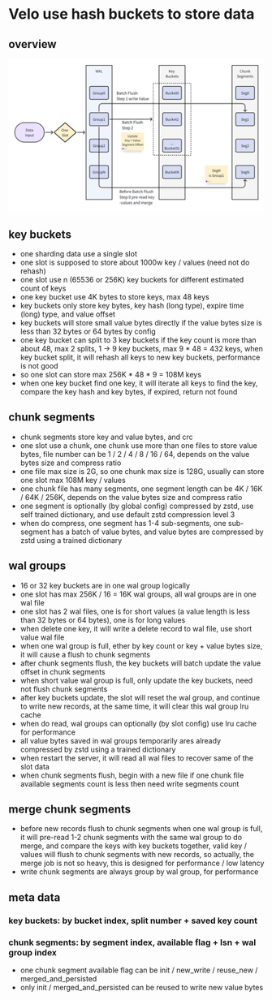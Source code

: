 # Velo use hash buckets to store data

## overview
![slot-wal-group](./slot-wal-group.png)

## key buckets

- one sharding data use a single slot
- one slot is supposed to store about 1000w key / values (need not do rehash)
- one slot use n (65536 or 256K) key buckets for different estimated count of keys
- one key bucket use 4K bytes to store keys, max 48 keys
- key buckets only store key bytes, key hash (long type), expire time (long) type, and value offset
- key buckets will store small value bytes directly if the value bytes size is less than 32 bytes or 64 bytes by config
- one key bucket can split to 3 key buckets if the key count is more than about 48, max 2 splits, 1 -> 9 key buckets, max 9 *
  48 = 432 keys, when key bucket split, it will rehash all keys to new key buckets, performance is not good
- so one slot can store max 256K * 48 * 9 = 108M keys
- when one key bucket find one key, it will iterate all keys to find the key, compare the key hash and key bytes, if
  expired, return not found

## chunk segments

- chunk segments store key and value bytes, and crc
- one slot use a chunk, one chunk use more than one files to store value bytes, file number can be 1 / 2 / 4 / 8 / 16 /
  64, depends on the value bytes size and compress ratio
- one file max size is 2G, so one chunk max size is 128G, usually can store one slot max 108M key / values
- one chunk file has many segments, one segment length can be 4K / 16K / 64K / 256K, depends on the value bytes size and
  compress ratio
- one segment is optionally (by global config) compressed by zstd, use self trained dictionary, and use default zstd compression level 3
- when do compress, one segment has 1-4 sub-segments, one sub-segment has a batch of value bytes, and value bytes are compressed by zstd
  using a trained dictionary

## wal groups

- 16 or 32 key buckets are in one wal group logically
- one slot has max 256K / 16 = 16K wal groups, all wal groups are in one wal file
- one slot has 2 wal files, one is for short values (a value length is less than 32 bytes or 64 bytes), one is for long
  values
- when delete one key, it will write a delete record to wal file, use short value wal file
- when one wal group is full, ether by key count or key + value bytes size, it will cause a flush to chunk segments
- after chunk segments flush, the key buckets will batch update the value offset in chunk segments
- when short value wal group is full, only update the key buckets, need not flush chunk segments
- after key buckets update, the slot will reset the wal group, and continue to write new records, at the same time, it will clear this wal group lru cache
- when do read, wal groups can optionally (by slot config) use lru cache for performance
- all value bytes saved in wal groups temporarily ares already compressed by zstd using a trained dictionary
- when restart the server, it will read all wal files to recover same of the slot data
- when chunk segments flush, begin with a new file if one chunk file available segments count is less then need write
  segments count

## merge chunk segments

- before new records flush to chunk segments when one wal group is full, it will pre-read 1-2 chunk segments with the same wal group
  to do merge, and compare the keys with key buckets together, valid key / values will flush to chunk segments with new records,
  so actually, the merge job is not so heavy, this is designed for performance / low latency
- write chunk segments are always group by wal group, for performance

## meta data

### key buckets: by bucket index, split number + saved key count

### chunk segments: by segment index, available flag + lsn + wal group index

- one chunk segment available flag can be init / new_write / reuse_new / merged_and_persisted
- only init / merged_and_persisted can be reused to write new value bytes